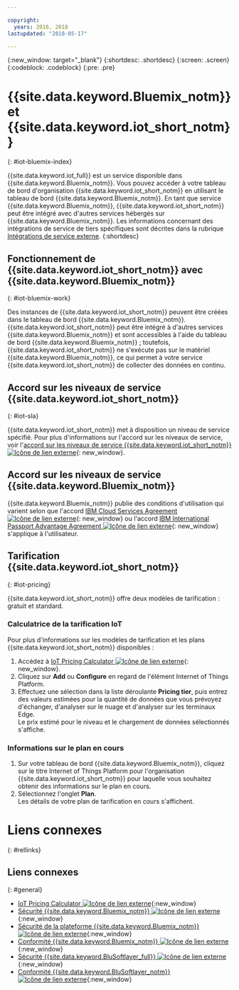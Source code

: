 ```yaml
---

copyright:
  years: 2016, 2018
lastupdated: "2018-05-17"

---
```


{:new_window: target="\_blank"}
{:shortdesc: .shortdesc}
{:screen: .screen}
{:codeblock: .codeblock}
{:pre: .pre}

# {{site.data.keyword.Bluemix_notm}} et {{site.data.keyword.iot_short_notm}}
{: #iot-bluemix-index}

{{site.data.keyword.iot_full}} est un service disponible dans {{site.data.keyword.Bluemix_notm}}. Vous pouvez accéder à votre tableau de bord d'organisation {{site.data.keyword.iot_short_notm}} en utilisant le tableau de bord {{site.data.keyword.Bluemix_notm}}. En tant que service {{site.data.keyword.Bluemix_notm}}, {{site.data.keyword.iot_short_notm}} peut être intégré avec d'autres services hébergés sur {{site.data.keyword.Bluemix_notm}}. Les informations concernant des intégrations de service de tiers spécifiques sont décrites dans la rubrique [Intégrations de service externe](extensions/index.html).
{:shortdesc}

## Fonctionnement de {{site.data.keyword.iot_short_notm}} avec {{site.data.keyword.Bluemix_notm}}
{: #iot-bluemix-work}

Des instances de {{site.data.keyword.iot_short_notm}} peuvent être créées dans le tableau de bord {{site.data.keyword.Bluemix_notm}}. {{site.data.keyword.iot_short_notm}} peut être intégré à d'autres services {{site.data.keyword.Bluemix_notm}} et sont accessibles à l'aide du tableau de bord {{site.data.keyword.Bluemix_notm}} ; toutefois, {{site.data.keyword.iot_short_notm}} ne s'exécute pas sur le matériel {{site.data.keyword.Bluemix_notm}}, ce qui permet à votre service {{site.data.keyword.iot_short_notm}} de collecter des données en continu.

## Accord sur les niveaux de service {{site.data.keyword.iot_short_notm}}
{: #iot-sla}

{{site.data.keyword.iot_short_notm}} met à disposition un niveau de service spécifié. Pour plus d'informations sur l'accord sur les niveaux de service, voir l'[accord sur les niveaux de service {{site.data.keyword.iot_short_notm}} ![Icône de lien externe](../../../icons/launch-glyph.svg "Icône de lien externe")](http://www-03.ibm.com/software/sla/sladb.nsf/pdf/6738-03/$file/i126-6738-03_06-2016_en_US.pdf){: new_window}.

## Accord sur les niveaux de service {{site.data.keyword.Bluemix_notm}}

{{site.data.keyword.Bluemix_notm}} publie des conditions d'utilisation qui varient selon que l'accord [IBM Cloud Services Agreement![Icône de lien externe](../../../icons/launch-glyph.svg)](http://www-05.ibm.com/support/operations/files/pdf/csa_us.pdf?cm_mc_uid=65870113399114371461368&cm_mc_sid_50200000=1469524513){: new_window} ou l'accord [IBM International Passport Advantage Agreement ![Icône de lien externe](../../../icons/launch-glyph.svg)](https://www-01.ibm.com/software/passportadvantage/pa_agreements.html){: new_window} s'applique à l'utilisateur. 

## Tarification {{site.data.keyword.iot_short_notm}}
{: #iot-pricing}

{{site.data.keyword.iot_short_notm}} offre deux modèles de tarification : gratuit et standard.

### Calculatrice de la tarification IoT
Pour plus d'informations sur les modèles de tarification et les plans {{site.data.keyword.iot_short_notm}} disponibles :
1. Accédez à [IoT Pricing Calculator ![Icône de lien externe](../../../icons/launch-glyph.svg "Icône de lien externe")](http://iot-cost-calculator.ng.bluemix.net/){: new_window}.  
2. Cliquez sur **Add** ou **Configure** en regard de l'élément Internet of Things Platform.
3. Effectuez une sélection dans la liste déroulante **Pricing tier**, puis entrez des valeurs estimées pour la quantité de données que vous prévoyez d'échanger, d'analyser sur le nuage et d'analyser sur les terminaux Edge.  
Le prix estimé pour le niveau et le chargement de données sélectionnés s'affiche.

### Informations sur le plan en cours
1. Sur votre tableau de bord {{site.data.keyword.Bluemix_notm}}, cliquez sur le titre Internet of Things Platform pour l'organisation {{site.data.keyword.iot_short_notm}} pour laquelle vous souhaitez obtenir des informations sur le plan en cours.
2. Sélectionnez l'onglet **Plan**.  
Les détails de votre plan de tarification en cours s'affichent.

# Liens connexes
{: #rellinks}


## Liens connexes
{: #general}

* [IoT Pricing Calculator ![Icône de lien externe](../../../icons/launch-glyph.svg "Icône de lien externe")](http://iot-cost-calculator.ng.bluemix.net/){:new_window}
* [Sécurité {{site.data.keyword.Bluemix_notm}} ![Icône de lien externe](../../../icons/launch-glyph.svg "Icône de lien externe")](https://console.ng.bluemix.net/docs/security/index.html#security){:new_window}
* [Sécurité de la plateforme {{site.data.keyword.Bluemix_notm}} ![Icône de lien externe](../../../icons/launch-glyph.svg "Icône de lien externe")](https://console.ng.bluemix.net/docs/security/index.html#platform-security){:new_window}
* [Conformité {{site.data.keyword.Bluemix_notm}} ![Icône de lien externe](../../../icons/launch-glyph.svg "Icône de lien externe")](https://console.ng.bluemix.net/docs/security/index.html#compliance){:new_window}
* [Sécurité {{site.data.keyword.BluSoftlayer_full}} ![Icône de lien externe](../../../icons/launch-glyph.svg "Icône de lien externe")](http://www.softlayer.com/security){:new_window}
* [Conformité {{site.data.keyword.BluSoftlayer_notm}} ![Icône de lien externe](../../../icons/launch-glyph.svg "Icône de lien externe")](http://www.softlayer.com/compliance){:new_window}
